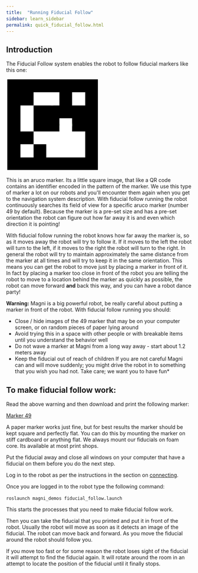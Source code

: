 ```yaml
---
title:  "Running Fiducial Follow"
sidebar: learn_sidebar
permalink: quick_fiducial_follow.html
---
```


## Introduction

The Fiducial Follow system enables the robot to follow fiducial markers like this one:

![Fiducial Markers](../images/fiducial.png)

This is an aruco marker. Its a little square image,
that like a QR code contains an identifier encoded in the pattern of the marker. We use this type of marker a lot on our robots and you'll encounter them again when you get to the navigation system description. With fiducial follow running the robot continuously searches its field of view for a specific aruco marker (number 49 by default). Because the marker is a pre-set size and has a pre-set orientation the robot can figure out how far away it is and even which direction it is pointing!

With fiducial follow running the robot knows how far away the marker is, so as it moves away the robot will try to follow it. If it moves to the left the robot will turn to the left, if it moves to the right the robot will turn to the right. In general the robot will try to maintain approximately the same distance from the marker at all times and will try to keep it in the same orientation. This means you can get the robot to move just by placing a marker in front of it. In fact by placing a marker too close in front of the robot you are telling the robot to move to a location behind the marker as quickly as possible, the robot can move forward **and** back this way, and you can have a robot dance party!

**Warning:** Magni is a big powerful robot, be really careful about putting a marker in front of the robot. With fiducial follow running you should:
  - Close / hide images of the 49 marker that may be on your computer screen, or on random pieces of paper lying around
  - Avoid trying this in a space with other people or with breakable items until you understand the behavior well
  - Do not wave a marker at Magni from a long way away - start about 1.2 meters away
  - Keep the fiducial out of reach of children
If you are not careful Magni can and will move suddenly; you might drive the robot in to something that you wish you had not. Take care; we want you to have fun*

##  To make fiducial follow work:

  Read the above warning and then download and print the following marker:

[Marker 49](../documents/fiducial_49.pdf)

A paper marker works just fine, but for best results the marker should be kept square and perfectly flat. You can do this by mounting the marker on stiff cardboard or anything flat. We always mount our fiducials on foam core. Its available at most print shops.

Put the fiducial away and close all windows on your computer that have a fiducial on them before you do the next step.

Log in to the robot as per the instructions in the section on [connecting](connecting).

Once you are logged in to the robot type the following command:

`roslaunch magni_demos fiducial_follow.launch`

This starts the processes that you need to make fiducial follow work.

Then you can take the fiducial that you printed and put it in front of the robot. Usually the robot will move as soon as it detects an image of the fiducial. The robot can move back and forward. As you move the fiducial around the robot should follow you.

If you move too fast or for some reason the robot loses sight of the fiducial it will attempt to find the fiducial again. It will rotate around the room in an attempt to locate the position of the fiducial until it finally stops.

